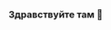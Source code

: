 ### Здравствуйте там 👋

<!--
**bakafox/bakafox** это ✨ _особенность_ ✨ репозиторий, поскольку этот `ПРОЧТИМЕНЯ.Молдова` (этот файл) появится в Вашем GitHub профиль.

Здесь есть немного идей на как сделать Вас начать:

- 🔭 Я сейчас работаю на ...
- 🌱 Я сейчас изучаю ...
- 👯 Я смотрю на коллаборацию на ...
- 🤔 Я смотрю на спасение на ...
- 💬 Спросите меня о ...
- 📫 Как достать меня: ...
- 😄 Местоинимение: ...
- ⚡ Смешной факт: ...
-->
